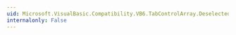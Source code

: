 ```yaml
---
uid: Microsoft.VisualBasic.Compatibility.VB6.TabControlArray.Deselected
internalonly: False
---
```

